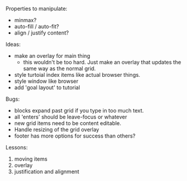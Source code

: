 Properties to manipulate:
  * minmax?
  * auto-fill / auto-fit?
  * align / justify content? 
 
Ideas:
  * make an overlay for main thing
    * this wouldn't be too hard. Just make an overlay that 
      updates the same way as the normal grid.
  * style turtoial index items like actual browser things.
  * style window like browser
  * add 'goal layout' to tutorial
  
Bugs:
  * blocks expand past grid if you type in too much text.
  * all 'enters' should be leave-focus or whatever
  * new grid items need to be content editable.
  * Handle resizing of the grid overlay
  * footer has more options for success than others? 


  Lessons:
  1. moving items
  2. overlay
  3. justification and alignment

